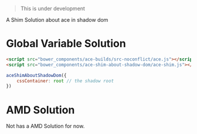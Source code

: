 > This is under development

A Shim Solution about ace in shadow dom


# Global Variable Solution
```html
<script src="bower_components/ace-builds/src-noconflict/ace.js"></script>
<script src="bower_components/ace-shim-about-shadow-dom/ace-shim.js"></script>
```

```javascript
aceShimAboutShadowDom({
    cssContainer: root // the shadow root
})
```

# AMD Solution
Not has a AMD Solution for now.